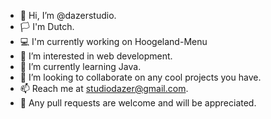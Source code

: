 - 👋 Hi, I’m @dazerstudio.
- 🏳  I'm Dutch.
- 💻 I'm currently working on Hoogeland-Menu
- 👀 I’m interested in web development.
- 🌱 I’m currently learning Java.
- 💞️ I’m looking to collaborate on any cool projects you have.
- 📫 Reach me at studiodazer@gmail.com.
- 📩 Any pull requests are welcome and will be appreciated.

